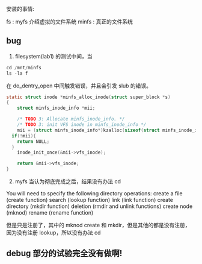 安装的事情:

fs : myfs 介绍虚拟的文件系统
minfs : 真正的文件系统


## bug
1. filesystem(lab1) 的测试中间，当 
```c
cd /mnt/minfs
ls -la f
```
在 do_dentry_open 中间触发错误，并且会引发 slub 的错误。

```c
static struct inode *minfs_alloc_inode(struct super_block *s)
{
	struct minfs_inode_info *mii;

	/* TODO 3: Allocate minfs_inode_info. */
	/* TODO 3: init VFS inode in minfs_inode_info */
	mii = (struct minfs_inode_info*)kzalloc(sizeof(struct minfs_inode_info), GFP_KERNEL); // FIXME 写成了 sizeof(mii)，导致分配的空间不对
  if(!mii){
    return NULL;
  }
	inode_init_once(&mii->vfs_inode);

	return &mii->vfs_inode;
}
```

2. myfs 当认为彻底完成之后，结果没有办法 cd

You will need to specify the following directory operations:
create a file (create function)
search (lookup function)
link (link function)
create directory (mkdir function)
deletion (rmdir and unlink functions)
create node (mknod)
rename (rename function)

但是只是注册了，其中的 mknod create 和 mkdir，但是其他的都是没有注册，
因为没有注册 lookup，所以没有办法 cd

## debug 部分的试验完全没有做啊!

